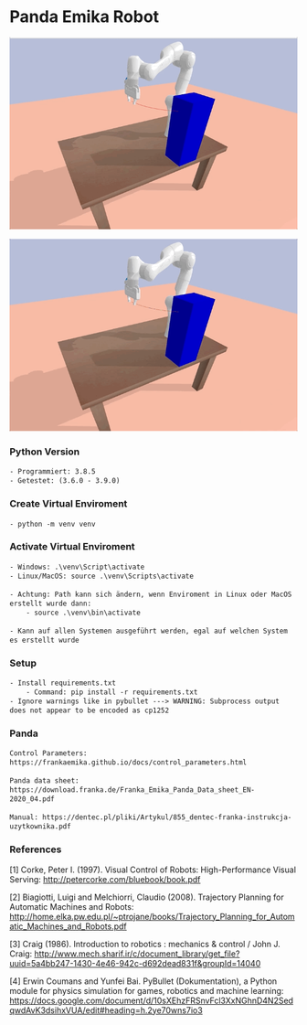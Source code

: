 # Panda Emika Robot

![unrestrained](unrestrained_movement.gif)

![restrained](restrained_movement.gif)


### Python Version
    - Programmiert: 3.8.5
    - Getestet: (3.6.0 - 3.9.0)

### Create Virtual Enviroment
    - python -m venv venv

### Activate Virtual Enviroment
    - Windows: .\venv\Script\activate
    - Linux/MacOS: source .\venv\Scripts\activate

    - Achtung: Path kann sich ändern, wenn Enviroment in Linux oder MacOS erstellt wurde dann:
        - source .\venv\bin\activate

    - Kann auf allen Systemen ausgeführt werden, egal auf welchen System es erstellt wurde

### Setup
    - Install requirements.txt 
        - Command: pip install -r requirements.txt
    - Ignore warnings like in pybullet ---> WARNING: Subprocess output does not appear to be encoded as cp1252


### Panda
    Control Parameters: https://frankaemika.github.io/docs/control_parameters.html

    Panda data sheet: https://download.franka.de/Franka_Emika_Panda_Data_sheet_EN-2020_04.pdf 

    Manual: https://dentec.pl/pliki/Artykul/855_dentec-franka-instrukcja-uzytkownika.pdf


### References
<a id="1">[1]</a> Corke, Peter I. (1997). Visual Control of Robots: High-Performance Visual Serving: http://petercorke.com/bluebook/book.pdf 

<a id="2">[2]</a> Biagiotti, Luigi and Melchiorri, Claudio (2008). Trajectory Planning for Automatic Machines and Robots: http://home.elka.pw.edu.pl/~ptrojane/books/Trajectory_Planning_for_Automatic_Machines_and_Robots.pdf

<a id="3">[3]</a> Craig (1986). Introduction to robotics : mechanics \& control / John J. Craig: http://www.mech.sharif.ir/c/document_library/get_file?uuid=5a4bb247-1430-4e46-942c-d692dead831f&groupId=14040

<a id="4">[4]</a> Erwin Coumans and Yunfei Bai. PyBullet (Dokumentation), a Python module for physics simulation for games, robotics and machine learning: https://docs.google.com/document/d/10sXEhzFRSnvFcl3XxNGhnD4N2SedqwdAvK3dsihxVUA/edit#heading=h.2ye70wns7io3
